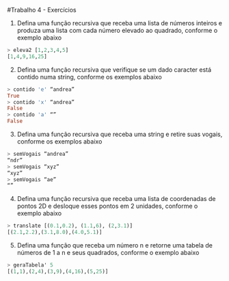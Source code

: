 #Trabalho 4 - Exercícios

1) Defina uma função recursiva que receba uma lista de 
números inteiros e produza uma lista com cada número 
elevado ao quadrado, conforme o exemplo abaixo

``` Haskell
> eleva2 [1,2,3,4,5]
[1,4,9,16,25]
```

2) Defina uma função recursiva que verifique se um dado 
caracter está contido numa string, conforme os exemplos abaixo

``` Haskell
> contido 'e' “andrea”
True
> contido 'x' “andrea”
False
> contido 'a' “”
False
```

3) Defina uma função recursiva que receba uma string e 
retire suas vogais, conforme os exemplos abaixo

``` Haskell
> semVogais “andrea”
“ndr”
> semVogais “xyz”
“xyz”
> semVogais “ae”
“”
```

4) Defina uma função recursiva que receba uma lista de 
coordenadas de pontos 2D e desloque esses pontos em 
2 unidades, conforme o exemplo abaixo

``` Haskell
> translate [(0.1,0.2), (1.1,6), (2,3.1)]
[(2.1,2.2),(3.1,8.0),(4.0,5.1)]
```

5) Defina uma função que receba um número n e retorne 
uma tabela de números de 1 a n e seus quadrados, 
conforme o exemplo abaixo

``` Haskell
> geraTabela' 5
[(1,1),(2,4),(3,9),(4,16),(5,25)]
```
